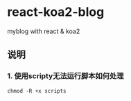 # react-koa2-blog
myblog with react &amp; koa2
## 说明
### 1. 使用scripty无法运行脚本如何处理
```
chmod -R +x scripts
```